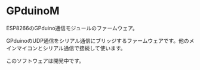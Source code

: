 # GPduinoM
ESP8266のGPduino通信モジュールのファームウェア。

GPduinoのUDP通信をシリアル通信にブリッジするファームウェアです。他のメインマイコンとシリアル通信で接続して使います。

このソフトウェアは開発中です。

